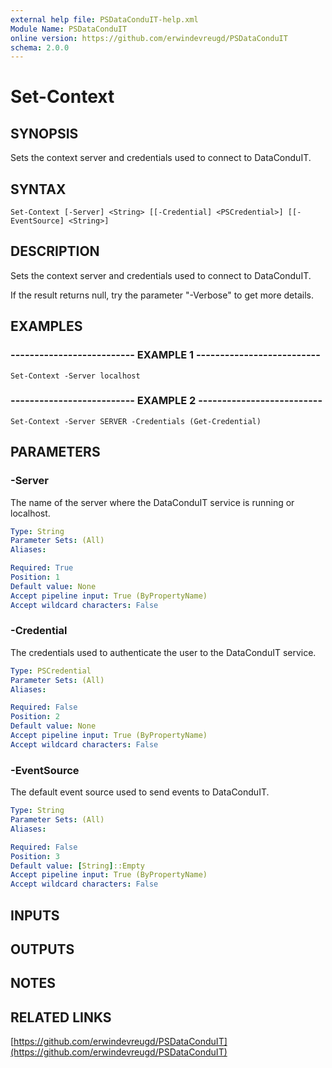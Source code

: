 ```yaml
---
external help file: PSDataConduIT-help.xml
Module Name: PSDataConduIT
online version: https://github.com/erwindevreugd/PSDataConduIT
schema: 2.0.0
---
```


# Set-Context

## SYNOPSIS
Sets the context server and credentials used to connect to DataConduIT.

## SYNTAX

```
Set-Context [-Server] <String> [[-Credential] <PSCredential>] [[-EventSource] <String>]
```

## DESCRIPTION
Sets the context server and credentials used to connect to DataConduIT. 

If the result returns null, try the parameter "-Verbose" to get more details.

## EXAMPLES

### -------------------------- EXAMPLE 1 --------------------------
```
Set-Context -Server localhost
```

### -------------------------- EXAMPLE 2 --------------------------
```
Set-Context -Server SERVER -Credentials (Get-Credential)
```

## PARAMETERS

### -Server
The name of the server where the DataConduIT service is running or localhost.

```yaml
Type: String
Parameter Sets: (All)
Aliases: 

Required: True
Position: 1
Default value: None
Accept pipeline input: True (ByPropertyName)
Accept wildcard characters: False
```

### -Credential
The credentials used to authenticate the user to the DataConduIT service.

```yaml
Type: PSCredential
Parameter Sets: (All)
Aliases: 

Required: False
Position: 2
Default value: None
Accept pipeline input: True (ByPropertyName)
Accept wildcard characters: False
```

### -EventSource
The default event source used to send events to DataConduIT.

```yaml
Type: String
Parameter Sets: (All)
Aliases: 

Required: False
Position: 3
Default value: [String]::Empty
Accept pipeline input: True (ByPropertyName)
Accept wildcard characters: False
```

## INPUTS

## OUTPUTS

## NOTES

## RELATED LINKS

[https://github.com/erwindevreugd/PSDataConduIT](https://github.com/erwindevreugd/PSDataConduIT)

